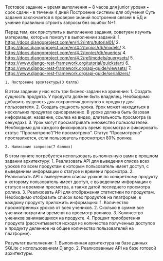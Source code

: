 Тестовое задание
    • время выполнения ~ 8 часов для junior уровня
    • срок сдачи - в течении 4 дней
Построение системы для обучения
Суть задания заключается в проверке знаний построения связей в БД и умение правильно строить запросы без ошибок N+1.

Перед тем, как приступить к выполнению задания, советуем изучить материалы, которые помогут в выполнении заданий:
    1. https://docs.djangoproject.com/en/4.2/intro/tutorial01/
    2. https://docs.djangoproject.com/en/4.2/topics/db/models/
    3. https://docs.djangoproject.com/en/4.2/topics/db/queries/
    4. https://docs.djangoproject.com/en/4.2/ref/models/querysets/
    5. https://www.django-rest-framework.org/tutorial/quickstart/
    6. https://www.django-rest-framework.org/api-guide/viewsets/
    7. https://www.django-rest-framework.org/api-guide/serializers/

    1. Построение архитектуры(3 балла)
В этом задании у нас есть три бизнес-задачи на хранение:
    1. Создать сущность продукта. У продукта должен быть владелец. Необходимо добавить сущность для сохранения доступов к продукту для пользователя.
    2. Создать сущность урока. Урок может находиться в нескольких продуктах одновременно. В уроке должна быть базовая информация: название, ссылка на видео, длительность просмотра (в секундах).
    3. Урок могут просматривать множество пользователей. Необходимо для каждого фиксировать время просмотра и фиксировать статус “Просмотрено”/”Не просмотрено”. Статус “Просмотрено” проставляется, если пользователь просмотрел 80% ролика.

    2. Написание запросов(7 баллов)
В этом пункте потребуется использовать выполненную вами в прошлом задании архитектуру:
    1. Реализовать API для выведения списка всех уроков по всем продуктам к которым пользователь имеет доступ, с выведением информации о статусе и времени просмотра.
    2. Реализовать API с выведением списка уроков по конкретному продукту к которому пользователь имеет доступ, с выведением информации о статусе и времени просмотра, а также датой последнего просмотра ролика.
    3. Реализовать API для отображения статистики по продуктам. Необходимо отобразить список всех продуктов на платформе, к каждому продукту приложить информацию:
        1. Количество просмотренных уроков от всех учеников.
        2. Сколько в сумме все ученики потратили времени на просмотр роликов.
        3. Количество учеников занимающихся на продукте.
        4. Процент приобретения продукта (рассчитывается исходя из количества полученных доступов к продукту деленное на общее количество пользователей на платформе).

Результат выполнения:
    1. Выполненная архитектура на базе данных SQLite с использованием Django.
    2. Реализованные API на базе готовой архитектуры.